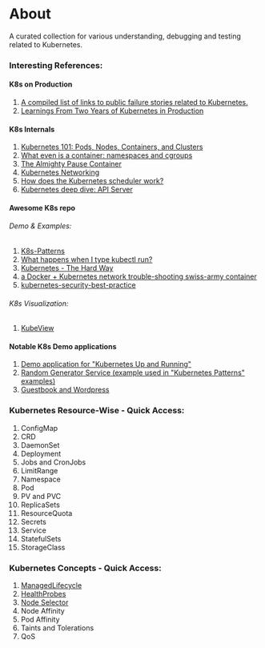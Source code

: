 # About

A curated collection for various understanding, debugging and testing related to Kubernetes.


### Interesting References:

#### K8s on Production
1. [A compiled list of links to public failure stories related to Kubernetes.](https://k8s.af/)
2. [Learnings From Two Years of Kubernetes in Production](https://lambda.blinkit.com/learnings-from-two-years-of-kubernetes-in-production-b0ec21aa2814)


#### K8s Internals
1. [Kubernetes 101: Pods, Nodes, Containers, and Clusters](https://medium.com/google-cloud/kubernetes-101-pods-nodes-containers-and-clusters-c1509e409e16)
2. [What even is a container: namespaces and cgroups](https://jvns.ca/blog/2016/10/10/what-even-is-a-container/)
3. [The Almighty Pause Container](https://www.ianlewis.org/en/almighty-pause-container)
4. [Kubernetes Networking](http://www.dasblinkenlichten.com/kubernetes-101-networking/)
5. [How does the Kubernetes scheduler work?](https://jvns.ca/blog/2017/07/27/how-does-the-kubernetes-scheduler-work/)
6. [Kubernetes deep dive: API Server](https://cloud.redhat.com/blog/kubernetes-deep-dive-api-server-part-1)

#### Awesome K8s repo
###### Demo & Examples:
1. [K8s-Patterns](https://github.com/k8spatterns/examples)
2. [What happens when I type kubectl run?](https://github.com/jamiehannaford/what-happens-when-k8s)
3. [Kubernetes - The Hard Way](https://github.com/kelseyhightower/kubernetes-the-hard-way)
4. [a Docker + Kubernetes network trouble-shooting swiss-army container](https://github.com/nicolaka/netshoot)
5. [kubernetes-security-best-practice](https://github.com/freach/kubernetes-security-best-practice)
###### K8s Visualization:
1. [KubeView](https://artifacthub.io/packages/helm/kubeview/kubeview)

#### Notable K8s Demo applications
1. [Demo application for "Kubernetes Up and Running"](https://github.com/kubernetes-up-and-running/kuard)
2. [Random Generator Service (example used in "Kubernetes Patterns" examples)](https://github.com/k8spatterns/random-generator)
3. [Guestbook and Wordpress](https://github.com/kubernetes/examples)



### Kubernetes Resource-Wise - Quick Access:
1. ConfigMap
2. CRD
3. DaemonSet
4. Deployment
5. Jobs and CronJobs
6. LimitRange
7. Namespace
8. Pod
9. PV and PVC
10. ReplicaSets
11. ResourceQuota
12. Secrets
13. Service
14. StatefulSets
15. StorageClass

  
### Kubernetes Concepts - Quick Access:
1. [ManagedLifecycle](https://github.com/k8spatterns/examples/tree/main/foundational/ManagedLifecycle) 
2. [HealthProbes](https://github.com/k8spatterns/examples/tree/main/foundational/HealthProbe)
3. [Node Selector](https://github.com/k8spatterns/examples/tree/main/foundational/AutomatedPlacement)
4. Node Affinity
5. Pod Affinity 
6. Taints and Tolerations
7. QoS


